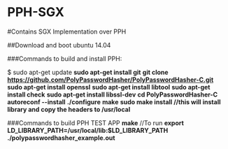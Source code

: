 # PPH-SGX
#Contains SGX Implementation over PPH

##Download and boot ubuntu 14.04

###Commands to build and install PPH:

  $ sudo apt-get update
**sudo apt-get install git**
**git clone https://github.com/PolyPasswordHasher/PolyPasswordHasher-C.git**
**sudo apt-get install openssl**
**sudo apt-get install libtool**
**sudo apt-get install check**
**sudo apt-get install libssl-dev**
**cd PolyPasswordHasher-C**
**autoreconf --install**
**./configure**
**make**
**sudo make install //this will install library and copy the headers to /usr/local**


###Commands to build PPH TEST APP
**make**
//To run
**export LD_LIBRARY_PATH=/usr/local/lib:$LD_LIBRARY_PATH
./polypasswordhasher_example.out**
